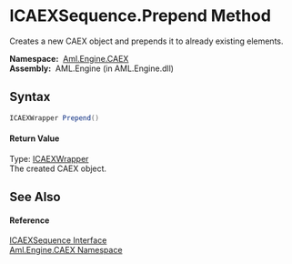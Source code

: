 ICAEXSequence.Prepend Method
============================
Creates a new CAEX object and prepends it to already existing elements.

  **Namespace:**  [Aml.Engine.CAEX][1]  
  **Assembly:**  AML.Engine (in AML.Engine.dll)

Syntax
------

```csharp
ICAEXWrapper Prepend()
```

#### Return Value
Type: [ICAEXWrapper][2]  
The created CAEX object.

See Also
--------

#### Reference
[ICAEXSequence Interface][3]  
[Aml.Engine.CAEX Namespace][1]  

[1]: ../README.md
[2]: ../ICAEXWrapper/README.md
[3]: README.md
[4]: https://www.automationml.org
[5]: ../../icons/logoShade.png